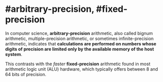 # #arbitrary-precision, #fixed-precision

In computer science, **arbitrary-precision** arithmetic, also called bignum arithmetic, multiple-precision arithmetic, or sometimes infinite-precision arithmetic, indicates that **calculations are performed on numbers whose digits of precision are limited only by the available memory of the host system**. 

This contrasts with the *faster* **fixed-precision** arithmetic found in most arithmetic logic unit (ALU) hardware, which typically offers between 8 and 64 bits of precision.
